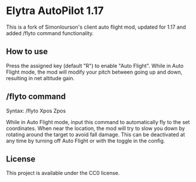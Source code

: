 # Elytra AutoPilot 1.17

This is a fork of Simonlourson's client auto flight mod, updated for 1.17 and added /flyto command functionality.

## How to use

Press the assigned key (default "R") to enable "Auto Flight". While in Auto Flight mode, the mod will modify your pitch between going up and down, resulting in net altitude gain.

## /flyto command
Syntax: /flyto Xpos Zpos

While in Auto Flight mode, input this command to automatically fly to the set coordinates. When near the location, the mod will try to slow you down by rotating around the target to avoid fall damage. This can be deactivated at any time by turning off Auto Flight or with the toggle in the config.

## License

This project is available under the CC0 license.
